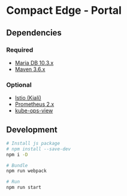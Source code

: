 # Compact Edge - Portal

## Dependencies

### Required

- [Maria DB 10.3.x](https://mariadb.org/)
- [Maven 3.6.x](https://maven.apache.org/)

### Optional

- [Istio (Kiali)](https://istio.io/)
- [Prometheus 2.x](https://prometheus.io/)
- [kube-ops-view](https://codeberg.org/hjacobs/kube-ops-view)

## Development

```bash
# Install js package
# npm install --save-dev
npm i -D

# Bundle
npm run webpack

# Run
npm run start
```
